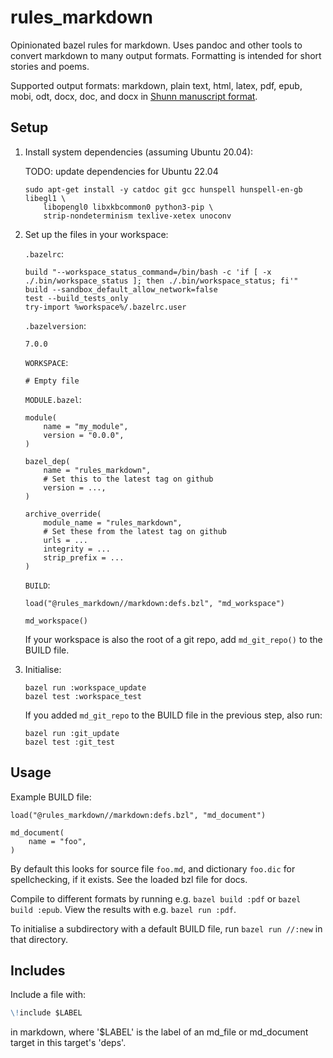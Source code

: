 # rules_markdown

Opinionated bazel rules for markdown. Uses pandoc and other tools to convert
markdown to many output formats. Formatting is intended for short stories and
poems.

Supported output formats: markdown, plain text, html, latex, pdf, epub, mobi,
odt, docx, doc, and docx in
[Shunn manuscript format](https://github.com/prosegrinder/pandoc-templates).

## Setup

1. Install system dependencies (assuming Ubuntu 20.04):

    TODO: update dependencies for Ubuntu 22.04

    ```shell
    sudo apt-get install -y catdoc git gcc hunspell hunspell-en-gb libegl1 \
        libopengl0 libxkbcommon0 python3-pip \
        strip-nondeterminism texlive-xetex unoconv
    ```

2. Set up the files in your workspace:

    `.bazelrc`:

    ```text
    build "--workspace_status_command=/bin/bash -c 'if [ -x ./.bin/workspace_status ]; then ./.bin/workspace_status; fi'"
    build --sandbox_default_allow_network=false
    test --build_tests_only
    try-import %workspace%/.bazelrc.user
    ```

    `.bazelversion`:

    ```text
    7.0.0
    ```

    `WORKSPACE`:

    ```text
    # Empty file
    ```

    `MODULE.bazel`:

    ```text
    module(
        name = "my_module",
        version = "0.0.0",
    )

    bazel_dep(
        name = "rules_markdown",
        # Set this to the latest tag on github
        version = ...,
    )

    archive_override(
        module_name = "rules_markdown",
        # Set these from the latest tag on github
        urls = ...
        integrity = ...
        strip_prefix = ...
    )
    ```

    `BUILD`:

    ```text
    load("@rules_markdown//markdown:defs.bzl", "md_workspace")

    md_workspace()
    ```

    If your workspace is also the root of a git repo, add `md_git_repo()` to the
    BUILD file.

3. Initialise:

    ```shell
    bazel run :workspace_update
    bazel test :workspace_test
    ```

    If you added `md_git_repo` to the BUILD file in the previous step, also run:

    ```shell
    bazel run :git_update
    bazel test :git_test
    ```

## Usage

Example BUILD file:

```text
load("@rules_markdown//markdown:defs.bzl", "md_document")

md_document(
    name = "foo",
)
```

By default this looks for source file `foo.md`, and dictionary `foo.dic` for
spellchecking, if it exists. See the loaded bzl file for docs.

Compile to different formats by running e.g. `bazel build :pdf` or
`bazel build :epub`. View the results with e.g. `bazel run :pdf`.

To initialise a subdirectory with a default BUILD file, run `bazel run //:new`
in that directory.

## Includes

Include a file with:

```markdown
\!include $LABEL
```

in markdown, where '$LABEL' is the label of an md_file or md_document target
in this target's 'deps'.

